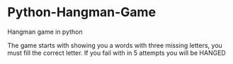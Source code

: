 # Python-Hangman-Game
Hangman game in python

The game starts with showing you a words with three missing letters, you must fill the correct letter. If you fail with in 5 attempts you will be HANGED
